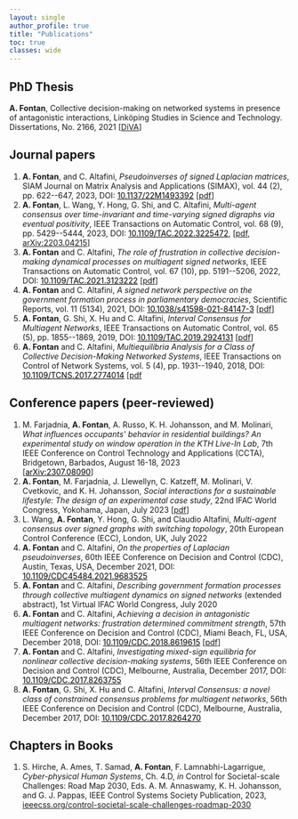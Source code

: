 ```yaml
---
layout: single
author_profile: true
title: "Publications"
toc: true
classes: wide
---
```


## PhD Thesis 
**A. Fontan**, Collective decision-making on networked systems in presence of antagonistic interactions, Linköping Studies in Science and Technology. Dissertations, No. 2166, 2021
[[DiVA](http://liu.diva-portal.org/smash/record.jsf?pid=diva2%3A1585664&dswid=-8741)]

<!-- ## Manuscripts -->


## Journal papers 
<ol id="customlistjournal" style="counter-reset: elementcounter 7;">
<li> <b>A. Fontan</b>, and C. Altafini, <i>Pseudoinverses of signed Laplacian matrices</i>, SIAM Journal on Matrix Analysis and Applications (SIMAX), vol. 44 (2), pp. 622--647, 2023, DOI: <a href="https://doi.org/10.1137/22M1493392" style="color:black">10.1137/22M1493392</a>
[<a href="/papers/journals/Fontan2021Pseudoinverses.pdf">pdf</a>]
</li>

<li> <b>A. Fontan</b>, L. Wang, Y. Hong, G. Shi, and C. Altafini, <i>Multi-agent consensus over time-invariant and time-varying signed digraphs via eventual positivity</i>, IEEE Transactions on Automatic Control, vol. 68 (9), pp. 5429--5444, 2023, DOI: <a href="https://ieeexplore.ieee.org/document/9965602" style="color:black">10.1109/TAC.2022.3225472</a>, [<a href="/papers/journals/Fontan2022MAS.pdf">pdf</a>, <a href="https://arxiv.org/abs/2203.04215">arXiv:2203.04215</a>]
</li>

<li> <b>A. Fontan</b> and C. Altafini, <i>The role of frustration in collective decision-making dynamical processes on multiagent signed networks</i>, IEEE Transactions on Automatic Control, vol. 67 (10), pp. 5191--5206, 2022, DOI: <a href="https://ieeexplore.ieee.org/document/9591259" style="color:black">10.1109/TAC.2021.3123222</a>
[<a href="/papers/journals/Fontan2021RoleFrustration.pdf">pdf</a>]
</li>

<li> <b>A. Fontan</b> and C. Altafini, <i>A signed network perspective on the government formation process in parliamentary democracies</i>, Scientific Reports, vol. 11 (5134), 2021, DOI: <a href="https://www.nature.com/articles/s41598-021-84147-3" style="color:black">10.1038/s41598-021-84147-3</a> [<a href="/papers/journals/Fontan2021Signed.pdf">pdf</a>]
</li>

<li> <b>A. Fontan</b>, G. Shi, X. Hu and C. Altafini, <i>Interval Consensus for Multiagent Networks</i>, IEEE Transactions on Automatic Control, vol. 65 (5), pp. 1855--1869, 2019,
DOI: <a href="https://ieeexplore.ieee.org/document/8742903" style="color:black">10.1109/TAC.2019.2924131</a> [<a href="/papers/journals/Fontan2019Interval.pdf">pdf</a>]
</li>

<li> <b>A. Fontan</b> and C. Altafini, <i>Multiequilibria Analysis for a Class of Collective Decision-Making Networked Systems</i>, IEEE Transactions on Control of Network Systems, vol. 5 (4), pp. 1931--1940, 2018, DOI: <a href="https://ieeexplore.ieee.org/document/8110687" style="color:black">10.1109/TCNS.2017.2774014</a> [<a href="/papers/journals/Fontan2018MultiEquilibria.pdf">pdf</a>
</li>
</ol>



## Conference papers  (peer-reviewed)

<ol id="customlistconference" style="counter-reset: elementcounter 9;">
<li> M. Farjadnia, <b>A. Fontan</b>, A. Russo, K. H. Johansson, and M. Molinari, <i>What influences occupants' behavior in residential buildings? An experimental study on window operation in the KTH Live-In Lab</i>, 7th IEEE Conference on Control Technology and Applications (CCTA), Bridgetown, Barbados, August 16-18, 2023 <br>
[<a href="https://arxiv.org/abs/2307.08090" style="color:black">arXiv:2307.08090</a>]</li>

<li> <b>A. Fontan</b>, M. Farjadnia, J. Llewellyn, C. Katzeff, M. Molinari, V. Cvetkovic, and K. H. Johansson, <i>Social interactions for a sustainable lifestyle: The design of an experimental case study</i>, 22nd IFAC World Congress, Yokohama, Japan, July 2023 [<a href="/papers/conferences/Fontan2023Social.pdf">pdf</a>]</li>

<li> L. Wang, <b>A. Fontan</b>, Y. Hong, G. Shi, and Claudio Altafini, <i>Multi-agent consensus over signed graphs with switching topology</i>, 20th European Control Conference (ECC), London, UK, July 2022</li>

<li> <b>A. Fontan</b> and C. Altafini, <i>On the properties of Laplacian pseudoinverses</i>, 60th IEEE Conference on Decision and Control (CDC), Austin, Texas, USA, December 2021, DOI: <a href="https://ieeexplore.ieee.org/document/9683525" style="color:black">10.1109/CDC45484.2021.9683525</a></li>

<li> <b>A. Fontan</b> and C. Altafini, <i>Describing government formation processes through collective multiagent dynamics on signed networks</i> (extended abstract), 1st Virtual IFAC World Congress, July 2020</li>

<li> <b>A. Fontan</b> and C. Altafini, <i>Achieving a decision in antagonistic multiagent networks: frustration determined commitment strength</i>, 57th IEEE Conference on Decision and Control (CDC), Miami Beach, FL, USA, December 2018, DOI: <a href="https://ieeexplore.ieee.org/document/8619615" style="color:black">10.1109/CDC.2018.8619615</a> [<a href="/papers/conferences/Fontan2018Achieving.pdf">pdf</a>]</li>

<li> <b>A. Fontan</b> and C. Altafini, <i>Investigating mixed-sign equilibria for nonlinear collective decision-making systems</i>, 56th IEEE Conference on Decision and Control (CDC), Melbourne, Australia, December 2017, DOI: <a href="https://ieeexplore.ieee.org/document/8263755" style="color:black">10.1109/CDC.2017.8263755</a></li>

<li> <b>A. Fontan</b>, G. Shi, X. Hu and C. Altafini, <i>Interval Consensus: a novel class of constrained consensus problems for multiagent networks</i>, 56th IEEE Conference on Decision and Control (CDC), Melbourne, Australia, December 2017, DOI: <a href="https://ieeexplore.ieee.org/document/8264270" style="color:black">10.1109/CDC.2017.8264270</a></li>
</ol>

## Chapters in Books

1. S. Hirche, A. Ames, T. Samad, **A. Fontan**, F. Lamnabhi-Lagarrigue, *Cyber-physical Human Systems*, Ch. 4.D, *in* Control for Societal-scale Challenges: Road Map 2030, Eds. A. M. Annaswamy, K. H. Johansson, and G. J. Pappas, IEEE Control Systems Society Publication, 2023, [ieeecss.org/control-societal-scale-challenges-roadmap-2030](https://ieeecss.org/control-societal-scale-challenges-road-map-2030)
